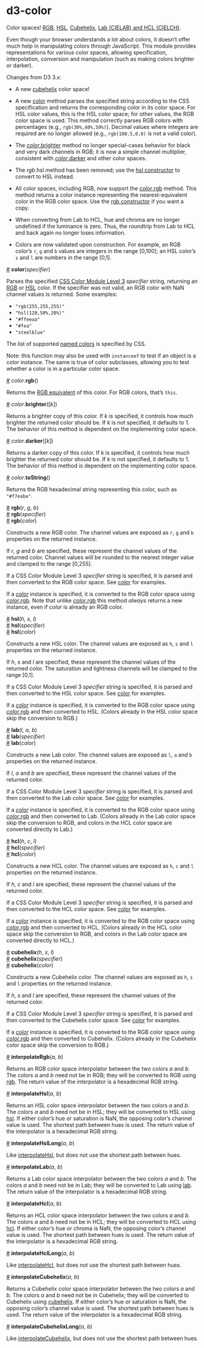 # d3-color

Color spaces! [RGB](https://en.wikipedia.org/wiki/RGB_color_model), [HSL](https://en.wikipedia.org/wiki/HSL_and_HSV), [Cubehelix](https://www.mrao.cam.ac.uk/~dag/CUBEHELIX/), [Lab (CIELAB) and HCL (CIELCH)](https://en.wikipedia.org/wiki/Lab_color_space#CIELAB).

Even though your browser understands a lot about colors, it doesn’t offer much help in manipulating colors through JavaScript. This module provides representations for various color spaces, allowing specification, interpolation, conversion and manipulation (such as making colors brighter or darker).

Changes from D3 3.x:

* A new [cubehelix](#cubehelix) color space!

* A new [color](#color) method parses the specified string according to the CSS specification and returns the corresponding color in its color space. For HSL color values, this is the HSL color space; for other values, the RGB color space is used. This method correctly parses RGB colors with percentages (e.g., `rgb(30%,40%,50%)`). Decimal values where integers are required are no longer allowed (e.g., `rgb(100.5,0,0)` is not a valid color).

* The [*color*.brighter](#color_brighter) method no longer special-cases behavior for black and very dark channels in RGB; it is now a simple channel multiplier, consistent with [*color*.darker](#color_darker) and other color spaces.

* The *rgb*.hsl method has been removed; use the [hsl constructor](#hsl) to convert to HSL instead.

* All color spaces, including RGB, now support the [*color*.rgb](#color_rgb) method. This method returns a color instance representing the nearest-equivalent color in the RGB color space. Use the [rgb constructor](#rgb) if you want a copy.

* When converting from Lab to HCL, hue and chroma are no longer undefined if the luminance is zero. Thus, the roundtrip from Lab to HCL and back again no longer loses information.

* Colors are now validated upon construction. For example, an RGB color’s `r`, `g` and `b` values are integers in the range [0,100]; an HSL color’s `s` and `l` are numbers in the range [0,1].

<a name="color" href="#color">#</a> <b>color</b>(<i>specifier</i>)

Parses the specified [CSS Color Module Level 3](http://www.w3.org/TR/css3-color/#colorunits) *specifier* string, returning an [RGB](#rgb) or [HSL](#hsl) color. If the specifier was not valid, an RGB color with NaN channel values is returned. Some examples:

* `"rgb(255,255,255)"`
* `"hsl(120,50%,20%)"`
* `"#ffeeaa"`
* `"#fea"`
* `"steelblue"`

The list of supported [named colors](http://www.w3.org/TR/SVG/types.html#ColorKeywords) is specified by CSS.

Note: this function may also be used with `instanceof` to test if an object is a color instance. The same is true of color subclasses, allowing you to test whether a color is in a particular color space.

<a name="color_rgb" href="#color_rgb">#</a> *color*.<b>rgb</b>()

Returns the [RGB equivalent](#rgb) of this color. For RGB colors, that’s `this`.

<a name="color_brighter" href="#color_brighter">#</a> *color*.<b>brighter</b>([<i>k</i>])

Returns a brighter copy of this color. If *k* is specified, it controls how much brighter the returned color should be. If *k* is not specified, it defaults to 1. The behavior of this method is dependent on the implementing color space.

<a name="color_darker" href="#color_darker">#</a> *color*.<b>darker</b>([<i>k</i>])

Returns a darker copy of this color. If *k* is specified, it controls how much brighter the returned color should be. If *k* is not specified, it defaults to 1. The behavior of this method is dependent on the implementing color space.

<a name="color_toString" href="#color_toString">#</a> *color*.<b>toString</b>()

Returns the RGB hexadecimal string representing this color, such as `"#f7eaba"`.

<a name="rgb" href="#rgb">#</a> <b>rgb</b>(<i>r</i>, <i>g</i>, <i>b</i>)<br>
<a href="#rgb">#</a> <b>rgb</b>(<i>specifier</i>)<br>
<a href="#rgb">#</a> <b>rgb</b>(<i>color</i>)<br>

Constructs a new RGB color. The channel values are exposed as `r`, `g` and `b` properties on the returned instance.

If *r*, *g* and *b* are specified, these represent the channel values of the returned color. Channel values will be rounded to the nearest integer value and clamped to the range [0,255].

If a CSS Color Module Level 3 *specifier* string is specified, it is parsed and then converted to the RGB color space. See [color](#color) for examples.

If a [*color*](#color) instance is specified, it is converted to the RGB color space using [*color*.rgb](#color_rgb). Note that unlike [*color*.rgb](#color_rgb) this method *always* returns a new instance, even if *color* is already an RGB color.

<a name="hsl" href="#hsl">#</a> <b>hsl</b>(<i>h</i>, <i>s</i>, <i>l</i>)<br>
<a href="#hsl">#</a> <b>hsl</b>(<i>specifier</i>)<br>
<a href="#hsl">#</a> <b>hsl</b>(<i>color</i>)<br>

Constructs a new HSL color. The channel values are exposed as `h`, `s` and `l` properties on the returned instance.

If *h*, *s* and *l* are specified, these represent the channel values of the returned color. The saturation and lightness channels will be clamped to the range [0,1].

If a CSS Color Module Level 3 *specifier* string is specified, it is parsed and then converted to the HSL color space. See [color](#color) for examples.

If a [*color*](#color) instance is specified, it is converted to the RGB color space using [*color*.rgb](#color_rgb) and then converted to HSL. (Colors already in the HSL color space skip the conversion to RGB.)

<a name="lab" href="#lab">#</a> <b>lab</b>(<i>l</i>, <i>a</i>, <i>b</i>)<br>
<a href="#lab">#</a> <b>lab</b>(<i>specifier</i>)<br>
<a href="#lab">#</a> <b>lab</b>(<i>color</i>)<br>

Constructs a new Lab color. The channel values are exposed as `l`, `a` and `b` properties on the returned instance.

If *l*, *a* and *b* are specified, these represent the channel values of the returned color.

If a CSS Color Module Level 3 *specifier* string is specified, it is parsed and then converted to the Lab color space. See [color](#color) for examples.

If a [*color*](#color) instance is specified, it is converted to the RGB color space using [*color*.rgb](#color_rgb) and then converted to Lab. (Colors already in the Lab color space skip the conversion to RGB, and colors in the HCL color space are converted directly to Lab.)

<a name="hcl" href="#hcl">#</a> <b>hcl</b>(<i>h</i>, <i>c</i>, <i>l</i>)<br>
<a href="#hcl">#</a> <b>hcl</b>(<i>specifier</i>)<br>
<a href="#hcl">#</a> <b>hcl</b>(<i>color</i>)<br>

Constructs a new HCL color. The channel values are exposed as `h`, `c` and `l` properties on the returned instance.

If *h*, *c* and *l* are specified, these represent the channel values of the returned color.

If a CSS Color Module Level 3 *specifier* string is specified, it is parsed and then converted to the HCL color space. See [color](#color) for examples.

If a [*color*](#color) instance is specified, it is converted to the RGB color space using [*color*.rgb](#color_rgb) and then converted to HCL. (Colors already in the HCL color space skip the conversion to RGB, and colors in the Lab color space are converted directly to HCL.)

<a name="cubehelix" href="#cubehelix">#</a> <b>cubehelix</b>(<i>h</i>, <i>s</i>, <i>l</i>)<br>
<a href="#cubehelix">#</a> <b>cubehelix</b>(<i>specifier</i>)<br>
<a href="#cubehelix">#</a> <b>cubehelix</b>(<i>color</i>)<br>

Constructs a new Cubehelix color. The channel values are exposed as `h`, `s` and `l` properties on the returned instance.

If *h*, *s* and *l* are specified, these represent the channel values of the returned color.

If a CSS Color Module Level 3 *specifier* string is specified, it is parsed and then converted to the Cubehelix color space. See [color](#color) for examples.

If a [*color*](#color) instance is specified, it is converted to the RGB color space using [*color*.rgb](#color_rgb) and then converted to Cubehelix. (Colors already in the Cubehelix color space skip the conversion to RGB.)

<a name="interpolateRgb" href="#interpolateRgb">#</a> <b>interpolateRgb</b>(<i>a</i>, <i>b</i>)

Returns an RGB color space interpolator between the two colors *a* and *b*. The colors *a* and *b* need not be in RGB; they will be converted to RGB using [rgb](#rgb). The return value of the interpolator is a hexadecimal RGB string.

<a name="interpolateHsl" href="#interpolateHsl">#</a> <b>interpolateHsl</b>(<i>a</i>, <i>b</i>)

Returns an HSL color space interpolator between the two colors *a* and *b*. The colors *a* and *b* need not be in HSL; they will be converted to HSL using [hsl](#hsl). If either color’s hue or saturation is NaN, the opposing color’s channel value is used. The shortest path between hues is used. The return value of the interpolator is a hexadecimal RGB string.

<a name="interpolateHslLong" href="#interpolateHslLong">#</a> <b>interpolateHslLong</b>(<i>a</i>, <i>b</i>)

Like [interpolateHsl](#interpolateHsl), but does not use the shortest path between hues.

<a name="interpolateLab" href="#interpolateLab">#</a> <b>interpolateLab</b>(<i>a</i>, <i>b</i>)

Returns a Lab color space interpolator between the two colors *a* and *b*. The colors *a* and *b* need not be in Lab; they will be converted to Lab using [lab](#lab). The return value of the interpolator is a hexadecimal RGB string.

<a name="interpolateHcl" href="#interpolateHcl">#</a> <b>interpolateHcl</b>(<i>a</i>, <i>b</i>)

Returns an HCL color space interpolator between the two colors *a* and *b*. The colors *a* and *b* need not be in HCL; they will be converted to HCL using [hcl](#hcl). If either color’s hue or chroma is NaN, the opposing color’s channel value is used. The shortest path between hues is used. The return value of the interpolator is a hexadecimal RGB string.

<a name="interpolateHclLong" href="#interpolateHclLong">#</a> <b>interpolateHclLong</b>(<i>a</i>, <i>b</i>)

Like [interpolateHcl](#interpolateHcl), but does not use the shortest path between hues.

<a name="interpolateCubehelix" href="#interpolateCubehelix">#</a> <b>interpolateCubehelix</b>(<i>a</i>, <i>b</i>)

Returns a Cubehelix color space interpolator between the two colors *a* and *b*. The colors *a* and *b* need not be in Cubehelix; they will be converted to Cubehelix using [cubehelix](#cubehelix). If either color’s hue or saturation is NaN, the opposing color’s channel value is used. The shortest path between hues is used. The return value of the interpolator is a hexadecimal RGB string.

<a name="interpolateCubehelixLong" href="#interpolateCubehelixLong">#</a> <b>interpolateCubehelixLong</b>(<i>a</i>, <i>b</i>)

Like [interpolateCubehelix](#interpolateCubehelix), but does not use the shortest path between hues.
